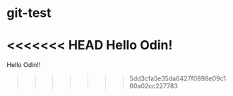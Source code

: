 # git-test
<<<<<<< HEAD
Hello Odin!
=======
Hello Odin!!
>>>>>>> 5dd3cfa5e35da6427f0898e09c160a02cc227783
